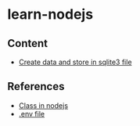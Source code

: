 # learn-nodejs

## Content

* [Create data and store in sqlite3 file](sqlite3/README.md)

## References

* [Class in nodejs](https://www.sitepoint.com/javascript-private-class-fields/)
* [.env file](https://www.npmjs.com/package/dotenv)